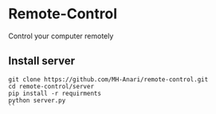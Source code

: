 # Remote-Control
Control your computer remotely

## Install server
```
git clone https://github.com/MH-Anari/remote-control.git
cd remote-control/server
pip install -r requirments
python server.py
``
